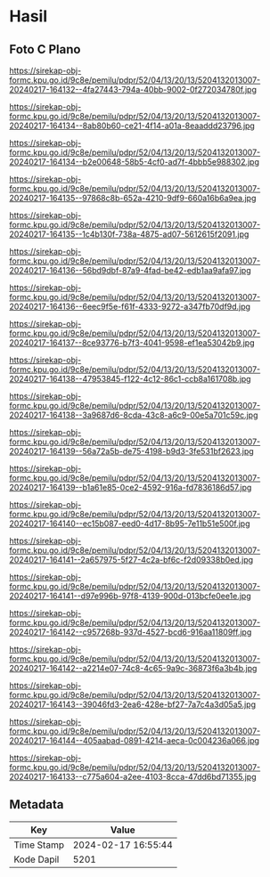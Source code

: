 # Hasil

## Foto C Plano

https://sirekap-obj-formc.kpu.go.id/9c8e/pemilu/pdpr/52/04/13/20/13/5204132013007-20240217-164132--4fa27443-794a-40bb-9002-0f272034780f.jpg

https://sirekap-obj-formc.kpu.go.id/9c8e/pemilu/pdpr/52/04/13/20/13/5204132013007-20240217-164134--8ab80b60-ce21-4f14-a01a-8eaaddd23796.jpg

https://sirekap-obj-formc.kpu.go.id/9c8e/pemilu/pdpr/52/04/13/20/13/5204132013007-20240217-164134--b2e00648-58b5-4cf0-ad7f-4bbb5e988302.jpg

https://sirekap-obj-formc.kpu.go.id/9c8e/pemilu/pdpr/52/04/13/20/13/5204132013007-20240217-164135--97868c8b-652a-4210-9df9-660a16b6a9ea.jpg

https://sirekap-obj-formc.kpu.go.id/9c8e/pemilu/pdpr/52/04/13/20/13/5204132013007-20240217-164135--1c4b130f-738a-4875-ad07-5612615f2091.jpg

https://sirekap-obj-formc.kpu.go.id/9c8e/pemilu/pdpr/52/04/13/20/13/5204132013007-20240217-164136--56bd9dbf-87a9-4fad-be42-edb1aa9afa97.jpg

https://sirekap-obj-formc.kpu.go.id/9c8e/pemilu/pdpr/52/04/13/20/13/5204132013007-20240217-164136--6eec9f5e-f61f-4333-9272-a347fb70df9d.jpg

https://sirekap-obj-formc.kpu.go.id/9c8e/pemilu/pdpr/52/04/13/20/13/5204132013007-20240217-164137--8ce93776-b7f3-4041-9598-ef1ea53042b9.jpg

https://sirekap-obj-formc.kpu.go.id/9c8e/pemilu/pdpr/52/04/13/20/13/5204132013007-20240217-164138--47953845-f122-4c12-86c1-ccb8a161708b.jpg

https://sirekap-obj-formc.kpu.go.id/9c8e/pemilu/pdpr/52/04/13/20/13/5204132013007-20240217-164138--3a9687d6-8cda-43c8-a6c9-00e5a701c59c.jpg

https://sirekap-obj-formc.kpu.go.id/9c8e/pemilu/pdpr/52/04/13/20/13/5204132013007-20240217-164139--56a72a5b-de75-4198-b9d3-3fe531bf2623.jpg

https://sirekap-obj-formc.kpu.go.id/9c8e/pemilu/pdpr/52/04/13/20/13/5204132013007-20240217-164139--b1a61e85-0ce2-4592-916a-fd7836186d57.jpg

https://sirekap-obj-formc.kpu.go.id/9c8e/pemilu/pdpr/52/04/13/20/13/5204132013007-20240217-164140--ec15b087-eed0-4d17-8b95-7e11b51e500f.jpg

https://sirekap-obj-formc.kpu.go.id/9c8e/pemilu/pdpr/52/04/13/20/13/5204132013007-20240217-164141--2a657975-5f27-4c2a-bf6c-f2d09338b0ed.jpg

https://sirekap-obj-formc.kpu.go.id/9c8e/pemilu/pdpr/52/04/13/20/13/5204132013007-20240217-164141--d97e996b-97f8-4139-900d-013bcfe0ee1e.jpg

https://sirekap-obj-formc.kpu.go.id/9c8e/pemilu/pdpr/52/04/13/20/13/5204132013007-20240217-164142--c957268b-937d-4527-bcd6-916aa11809ff.jpg

https://sirekap-obj-formc.kpu.go.id/9c8e/pemilu/pdpr/52/04/13/20/13/5204132013007-20240217-164142--a2214e07-74c8-4c65-9a9c-36873f6a3b4b.jpg

https://sirekap-obj-formc.kpu.go.id/9c8e/pemilu/pdpr/52/04/13/20/13/5204132013007-20240217-164143--39046fd3-2ea6-428e-bf27-7a7c4a3d05a5.jpg

https://sirekap-obj-formc.kpu.go.id/9c8e/pemilu/pdpr/52/04/13/20/13/5204132013007-20240217-164144--405aabad-0891-4214-aeca-0c004236a066.jpg

https://sirekap-obj-formc.kpu.go.id/9c8e/pemilu/pdpr/52/04/13/20/13/5204132013007-20240217-164133--c775a604-a2ee-4103-8cca-47dd6bd71355.jpg


## Metadata

| Key        | Value               |
| ---------- | ------------------- |
| Time Stamp | 2024-02-17 16:55:44 |
| Kode Dapil | 5201                |



